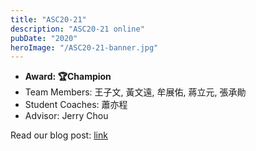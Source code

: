 ```yaml
---
title: "ASC20-21"
description: "ASC20-21 online"
pubDate: "2020"
heroImage: "/ASC20-21-banner.jpg"
---
```


- **Award: 🏆Champion**
- Team Members: 王子文, 黃文遠, 牟展佑, 蔣立元, 張承勛
- Student Coaches: 蕭亦程
- Advisor: Jerry Chou

Read our blog post: [link](/blog/asc20-21)
